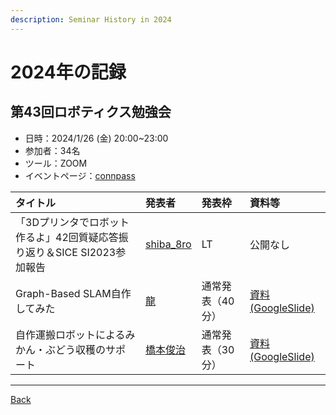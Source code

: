 ```yaml
---
description: Seminar History in 2024
---
```


<link rel="shortcut icon" type="image/x-icon" href="/favicon.ico?">

# 2024年の記録

## 第43回ロボティクス勉強会

- 日時：2024/1/26 (金) 20:00~23:00
- 参加者：34名
- ツール：ZOOM
- イベントページ：[connpass](https://robosemi.connpass.com/event/298610/)

| タイトル | 発表者 | 発表枠 | 資料等 |
| :--- | :--- | :--- | :--- |
| 「3Dプリンタでロボット作るよ」42回質疑応答振り返り＆SICE SI2023参加報告 | [shiba_8ro](https://connpass.com/user/YoshihiroShibata/) | LT | 公開なし |
| Graph-Based SLAM自作してみた | [龍](https://connpass.com/user/ryu_software/) | 通常発表（40分） | [資料 (GoogleSlide)](https://docs.google.com/presentation/d/18LZl9UycA94SWlix1NC5G5LR8gy0tD3lbmWHmmzUD6w/edit?usp=sharing) |
| 自作運搬ロボットによるみかん・ぶどう収穫のサポート | [橋本俊治](https://connpass.com/user/hashimotoshuji/) | 通常発表（30分） | [資料 (GoogleSlide)](https://docs.google.com/presentation/d/13ftRciUe9wB7IcDM4nJcSptjPfkQ4txm/edit#slide=id.p1) |

<!-- ## 第N回ロボティクス勉強会

- 日時：2023/ (金) 20:00~23:00
- 参加者：N名
- ツール：ZOOM
- イベントページ：[connpass](URL)

| タイトル | 発表者 | 発表枠 | 資料等 |
| :--- | :--- | :--- | :--- |
|  | [name](https://connpass.com/user/name/) | LT | [資料](url) |
|  | [name](https://connpass.com/user/name/) | LT | [資料](url) |
|  | [name](https://connpass.com/user/name/) | 通常発表（N分） | [資料](url) |
|  | [name](https://connpass.com/user/name/) | 通常発表（N分） | [資料](url) | -->
- - -
[Back](../index)
